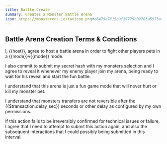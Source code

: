 ```yaml
---
title: Battle Create
summary: Creates a Monster Battle Arena
icon: https://monstereos.io/favicon.png#e6479a7f15b9f19775b09703a5973af41e6e6c0eefbe0c09b9f032a286248b74
---
```


## Battle Arena Creation Terms & Conditions

I, {{host}}, agree to host a battle arena in order to
fight other players pets in a {{mode}}v{{mode}} mode.

I also commit to submit my secret hash with my monsters
selection and I agree to reveal it whenever my enemy player
join my arena, being ready to wait for his reveal and start
the fun battle.

I understand that this arena is just a fun game mode that
will never hurt or kill my monster pet.

I understand that monsters transfers are not reversible after the
{{$transaction.delay_sec}} seconds or other delay as configured
by my own permissions.

If this action fails to be irreversibly confirmed for technical issues
or failure, I agree that I need to attempt to submit this action again,
and also the subsequent interactions that I could possibly being submitted
in this interval.
